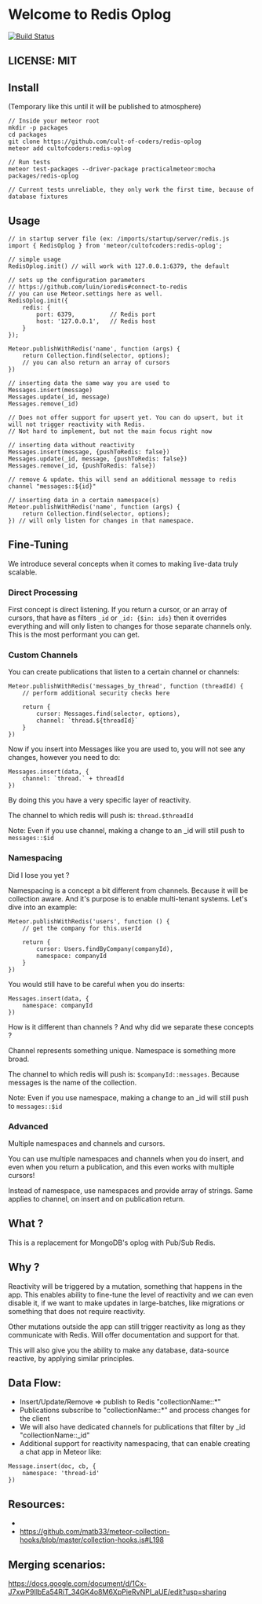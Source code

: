 Welcome to Redis Oplog
======================

[![Build Status](https://api.travis-ci.org/cult-of-coders/redis-oplog.svg?branch=master)](https://travis-ci.org/cult-of-coders/redis-oplog)

## LICENSE: MIT

## Install
(Temporary like this until it will be published to atmosphere)

```
// Inside your meteor root
mkdir -p packages
cd packages
git clone https://github.com/cult-of-coders/redis-oplog
meteor add cultofcoders:redis-oplog

// Run tests
meteor test-packages --driver-package practicalmeteor:mocha packages/redis-oplog

// Current tests unreliable, they only work the first time, because of database fixtures
```

## Usage

```
// in startup server file (ex: /imports/startup/server/redis.js
import { RedisOplog } from 'meteor/cultofcoders:redis-oplog';

// simple usage
RedisOplog.init() // will work with 127.0.0.1:6379, the default

// sets up the configuration parameters 
// https://github.com/luin/ioredis#connect-to-redis
// you can use Meteor.settings here as well.
RedisOplog.init({
    redis: {
        port: 6379,          // Redis port
        host: '127.0.0.1',   // Redis host
    }
});
```

```
Meteor.publishWithRedis('name', function (args) {
    return Collection.find(selector, options);
    // you can also return an array of cursors
})
```

```
// inserting data the same way you are used to
Messages.insert(message)
Messages.update(_id, message)
Messages.remove(_id)

// Does not offer support for upsert yet. You can do upsert, but it will not trigger reactivity with Redis.
// Not hard to implement, but not the main focus right now

// inserting data without reactivity
Messages.insert(message, {pushToRedis: false})
Messages.update(_id, message, {pushToRedis: false})
Messages.remove(_id, {pushToRedis: false})

// remove & update. this will send an additional message to redis channel "messages::${id}"

// inserting data in a certain namespace(s)
Meteor.publishWithRedis('name', function (args) {
    return Collection.find(selector, options);
}) // will only listen for changes in that namespace.
```

## Fine-Tuning

We introduce several concepts when it comes to making live-data truly scalable.

### Direct Processing

First concept is direct listening. If you return a cursor, or an array of cursors,
that have as filters `_id` or `_id: {$in: ids}` then it overrides everything and will only
listen to changes for those separate channels only. This is the most performant you can get.

### Custom Channels

You can create publications that listen to a certain channel or channels:
```
Meteor.publishWithRedis('messages_by_thread', function (threadId) {
    // perform additional security checks here
    
    return {
        cursor: Messages.find(selector, options),
        channel: `thread.${threadId}`
    }
})
```

Now if you insert into Messages like you are used to, you will not see any changes, however you need to do:
```
Messages.insert(data, {
    channel: `thread.` + threadId
})
```

By doing this you have a very specific layer of reactivity.

The channel to which redis will push is: `thread.$threadId`

Note: Even if you use channel, making a change to an _id will still push to `messages::$id`

### Namespacing

Did I lose you yet ?

Namespacing is a concept a bit different from channels. Because it will be collection aware. And it's purpose is to enable
multi-tenant systems. Let's dive into an example:

```
Meteor.publishWithRedis('users', function () {
    // get the company for this.userId
    
    return {
        cursor: Users.findByCompany(companyId),
        namespace: companyId
    }
})
```

You would still have to be careful when you do inserts:
```
Messages.insert(data, {
    namespace: companyId
})
```

How is it different than channels ? And why did we separate these concepts ?

Channel represents something unique. Namespace is something more broad.

The channel to which redis will push is: `$companyId::messages`. Because messages is the name of the collection.

Note: Even if you use namespace, making a change to an _id will still push to `messages::$id`

### Advanced

Multiple namespaces and channels and cursors.

You can use multiple namespaces and channels when you do insert, and even when you return a publication, 
and this even works with multiple cursors!

Instead of namespace, use namespaces and provide array of strings. Same applies to channel, on insert and on publication return.

## What ?

This is a replacement for MongoDB's oplog with Pub/Sub Redis.

## Why ?

Reactivity will be triggered by a mutation, something that happens in the app.
This enables ability to fine-tune the level of reactivity and we can even disable it, if we want to make updates in large-batches,
like migrations or something that does not require reactivity.

Other mutations outside the app can still trigger reactivity as long as they communicate with Redis. Will offer documentation and support for that.

This will also give you the ability to make any database, data-source reactive, by applying similar principles.

## Data Flow:

- Insert/Update/Remove => publish to Redis "collectionName::*"
- Publications subscribe to "collectionName::*" and process changes for the client
- We will also have dedicated channels for publications that filter by _id "collectionName::_id"
- Additional support for reactivity namespacing, that can enable creating a chat app in Meteor like:

```
Message.insert(doc, cb, {
    namespace: 'thread-id'
})
```

## Resources:
- 
- https://github.com/matb33/meteor-collection-hooks/blob/master/collection-hooks.js#L198

## Merging scenarios:

https://docs.google.com/document/d/1Cx-J7xwP9IlbEa54RiT_34GK4o8M6XpPieRvNPI_aUE/edit?usp=sharing
